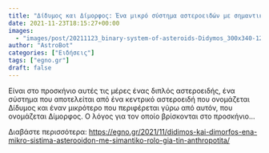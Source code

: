 ```yaml
---
title: "Δίδυμος και Δίμορφος: Ένα μικρό σύστημα αστεροειδών με σημαντικό ρόλο για την Ανθρωπότητα"
date: 2021-11-23T18:15:27+00:00
images:
  - "images/post/20211123_binary-system-of-asteroids-Didymos_300x340-120x134.png"
author: "AstroBot"
categories: ["Ειδήσεις"]
tags: ["egno.gr"]
draft: false
---
```


Είναι στο προσκήνιο αυτές τις μέρες ένας διπλός αστεροειδής, ένα σύστημα που αποτελείται από ένα κεντρικό αστεροειδή που ονομάζεται Δίδυμος και έναν μικρότερο που περιφέρεται γύρω από αυτόν, που ονομάζεται Δίμορφος. Ο λόγος για τον οποίο βρίσκονται στο προσκήνιο...

Διαβάστε περισσότερα: https://egno.gr/2021/11/didimos-kai-dimorfos-ena-mikro-sistima-asterooidon-me-simantiko-rolo-gia-tin-anthropotita/
